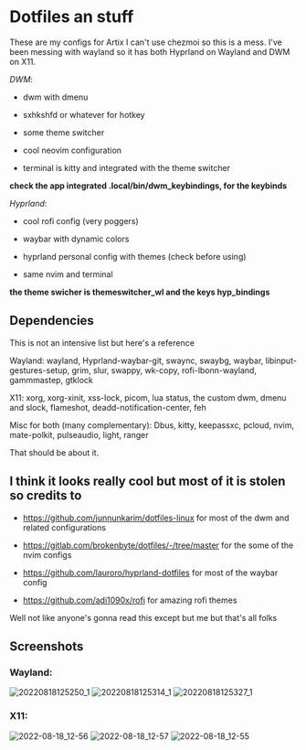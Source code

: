 # Dotfiles an stuff
These are my configs for Artix
I can't use chezmoi so this is a mess.
I've been messing with wayland so it has both Hyprland on Wayland and DWM on X11.

*DWM*:
- dwm with dmenu

- sxhkshfd or whatever for hotkey

- some theme switcher 

- cool neovim configuration

- terminal is kitty and integrated with the theme switcher
 
 **check the app integrated .local/bin/dwm_keybindings, for the keybinds**

*Hyprland*:
- cool rofi config (very poggers)

- waybar with dynamic colors

- hyprland personal config with themes (check before using)

- same nvim and terminal

 **the theme swicher is themeswitcher_wl and the keys hyp_bindings**
 
 ## Dependencies
 This is not an intensive list but here's a reference
 
 Wayland: wayland, Hyprland-waybar-git, swaync, swaybg, waybar, libinput-gestures-setup, grim, slur, swappy, wk-copy, rofi-lbonn-wayland, gammmastep, gtklock
  
  X11: xorg, xorg-xinit, xss-lock, picom, lua status, the custom dwm, dmenu and slock, flameshot, deadd-notification-center, feh
  
  Misc for both (many complementary): Dbus, kitty, keepassxc, pcloud, nvim, mate-polkit, pulseaudio, light, ranger
  
  That should be about it.

## I think it looks really cool but most of it is stolen so credits to

- https://github.com/junnunkarim/dotfiles-linux for most of the dwm and related configurations

- https://gitlab.com/brokenbyte/dotfiles/-/tree/master for the some of the nvim configs

- https://github.com/lauroro/hyprland-dotfiles for most of the waybar config

- https://github.com/adi1090x/rofi for amazing rofi themes

Well not like anyone's gonna read this except but me but that's all folks

## Screenshots

### Wayland:
![20220818125250_1](https://user-images.githubusercontent.com/92183955/185388379-96d93585-240c-4974-acbb-f145189ffc11.png)
![20220818125314_1](https://user-images.githubusercontent.com/92183955/185388385-251def43-c88a-44d2-bdb3-603493c8a82f.png)
![20220818125327_1](https://user-images.githubusercontent.com/92183955/185388388-11ae25f7-a22b-4039-afdc-d1bb400d1b39.png)


### X11:
![2022-08-18_12-56](https://user-images.githubusercontent.com/92183955/185389216-4fdc74f6-b4e1-463f-a299-7716e612b230.png)
![2022-08-18_12-57](https://user-images.githubusercontent.com/92183955/185389228-f4b053ab-861c-4f78-b558-bce366b62daf.png)
![2022-08-18_12-55](https://user-images.githubusercontent.com/92183955/185389204-a72462f9-e141-4c66-b5f3-e8383b0e66cf.png)



